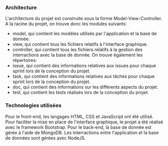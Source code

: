 <h3>Architecture</h3>

L'architecture du projet est construite sous la forme Model-View-Controller. A la racine du projet,
on trouve donc les modules suivants:
* model, qui contient les modèles utilisés par l'application et la base de donnée.
* view, qui contient tous les fichiers relatifs à l'interface graphique.
* controller, qui contient tous les fichiers relatifs à la gestion des interractions avec la base de donnée.
On trouve également les répertoires:
* issue, qui contient des informations relatives aux issues pour chaque sprint lors de la conception du projet.
* task, qui contient des informations relatives aux tâches pour chaque sprint lors de la conception du projet.
* doc, qui contient des informations sur les différents aspects du projet.
* test, qui contient les tests réalisés lors de la conception du projet.

<h3>Technologies utilisées</h3>

Pour le front-end, les langages HTML, CSS et JavaScript ont été utilisé. Pour faciliter la mise en place de
l'interface graphique, le projet a été réalisé avec le framework Bootstrap. 
Pour le back-end, la base de donnée est gérée à l'aide de MongoDB. Les interractions entre l'application et
la base de données sont gérées avec NodeJS.